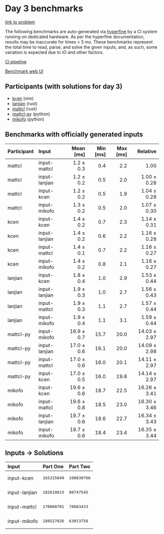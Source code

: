 # Day 3 benchmarks

[link to problem](https://adventofcode.com/2024/day/3)

The following benchmarks are auto-generated via
[hyperfine](https://github.com/sharkdp/hyperfine) by a CI system running on
dedicated hardware. As per the hyperfine documentation, results may be
inaccurate for times < 5 ms. These benchmarks represent the total time to read,
parse, and solve the given inputs, and, as such, some variation is expected due
to IO and other factors.

[CI pipeline](http://ci.papercode.net:8080/teams/main/pipelines/aoc2024)

[Benchmark web UI](https://aoc.ancalagon.black)


## Participants (with solutions for day 3)

- [kcen](https://github.com/kcen/aoc2024) (nim)
- [lanjian](https://github.com/lanjian/aoc-2024) (rust)
- [mattcl](https://github.com/mattcl/aoc2024) (rust)
- [mattcl-py](https://github.com/mattcl/aoc2024-py) (python)
- [mikofo](https://github.com/mikofo/aoc2024) (python)


## Benchmarks with officially generated inputs

| Participant | Input | Mean [ms] | Min [ms] | Max [ms] | Relative |
|:---|:---|---:|---:|---:|---:|
| mattcl | input-mattcl | 1.2 ± 0.3 | 0.4 | 2.2 | 1.00 |
| mattcl | input-lanjian | 1.2 ± 0.2 | 0.5 | 2.0 | 1.00 ± 0.28 |
| mattcl | input-kcen | 1.2 ± 0.2 | 0.5 | 1.9 | 1.04 ± 0.28 |
| mattcl | input-mikofo | 1.3 ± 0.2 | 0.5 | 2.0 | 1.07 ± 0.30 |
| kcen | input-kcen | 1.4 ± 0.2 | 0.7 | 2.3 | 1.14 ± 0.31 |
| kcen | input-lanjian | 1.4 ± 0.2 | 0.6 | 2.2 | 1.16 ± 0.28 |
| kcen | input-mattcl | 1.4 ± 0.1 | 0.7 | 2.2 | 1.16 ± 0.27 |
| kcen | input-mikofo | 1.4 ± 0.2 | 0.8 | 2.1 | 1.16 ± 0.27 |
| lanjian | input-kcen | 1.8 ± 0.4 | 1.0 | 2.9 | 1.53 ± 0.44 |
| lanjian | input-lanjian | 1.9 ± 0.3 | 1.0 | 2.7 | 1.56 ± 0.43 |
| lanjian | input-mattcl | 1.9 ± 0.3 | 1.1 | 2.7 | 1.57 ± 0.44 |
| lanjian | input-mikofo | 1.9 ± 0.4 | 1.1 | 3.1 | 1.59 ± 0.44 |
| mattcl-py | input-mikofo | 16.9 ± 0.7 | 15.7 | 20.0 | 14.03 ± 2.97 |
| mattcl-py | input-lanjian | 17.0 ± 0.6 | 16.1 | 20.0 | 14.09 ± 2.98 |
| mattcl-py | input-mattcl | 17.0 ± 0.6 | 16.0 | 20.1 | 14.11 ± 2.97 |
| mattcl-py | input-kcen | 17.0 ± 0.5 | 16.0 | 19.8 | 14.14 ± 2.97 |
| mikofo | input-kcen | 19.6 ± 0.6 | 18.7 | 22.5 | 16.26 ± 3.41 |
| mikofo | input-mattcl | 19.6 ± 0.8 | 18.5 | 23.0 | 16.30 ± 3.46 |
| mikofo | input-lanjian | 19.7 ± 0.6 | 18.6 | 22.7 | 16.34 ± 3.43 |
| mikofo | input-mikofo | 19.7 ± 0.6 | 18.4 | 23.4 | 16.35 ± 3.44 |


## Inputs -> Solutions

| Input | Part One | Part Two |
|:---|:---|:---|
|input-kcen|<pre>165225049</pre>|<pre>108830766</pre>|
|input-lanjian|<pre>182619815</pre>|<pre>80747545</pre>|
|input-mattcl|<pre>170068701</pre>|<pre>78683433</pre>|
|input-mikofo|<pre>189527826</pre>|<pre>63013756</pre>|
